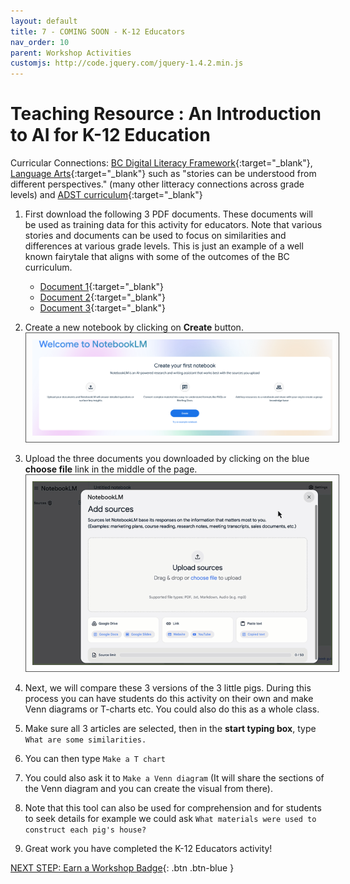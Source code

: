 ```yaml
---
layout: default
title: 7 - COMING SOON - K-12 Educators
nav_order: 10
parent: Workshop Activities
customjs: http://code.jquery.com/jquery-1.4.2.min.js
--- 
```


# Teaching Resource : An Introduction to AI for K-12 Education 

Curricular Connections:
[BC Digital Literacy Framework](https://www2.gov.bc.ca/assets/gov/education/kindergarten-to-grade-12/teach/teaching-tools/digital-literacy-framework.pdf){:target="_blank"}, [Language Arts](https://curriculum.gov.bc.ca/curriculum/english-language-arts/3/core){:target="_blank"} such as "stories can be understood from different perspectives." (many other litteracy connections across grade levels) and [ADST curriculum](https://curriculum.gov.bc.ca/curriculum/adst){:target="_blank"}

1. First download the following 3 PDF documents. These documents will be used as training data for this activity for educators. Note that various stories and documents can be used to focus on similarities and differences at various grade levels. This is just an example of a well known fairytale that aligns with some of the outcomes of the BC curriculum. 
   - [Document 1](images/3-pigs-1.pdf){:target="_blank"}
   - [Document 2](images/3-pigs-2.pdf){:target="_blank"}
   - [Document 3](images/3-pigs-3.pdf){:target="_blank"}

2. Create a new notebook by clicking on **Create** button.
<img src="images/nblm-create.png" style="width:600px;padding:10px;border: 1px solid #555;" alt="NotebookLM Create new button"><br>
3. Upload the three documents you downloaded by clicking on the blue **choose file** link in the middle of the page.
<img src="images/nblm-add-docs.gif" style="width:800px;padding:10px;border: 1px solid #555;" alt="Add documents"><br>
4. Next, we will compare these 3 versions of the 3 little pigs. During this process you can have students do this activity on their own and make Venn diagrams or T-charts etc. You could also do this as a whole class.
5. Make sure all 3 articles are selected, then in the **start typing box**, type ```What are some similarities.```
6. You can then type ```Make a T chart```
7. You could also ask it to  ```Make a Venn diagram``` (It will share the sections of the Venn diagram and you can create the visual from there).
8. Note that this tool can also be used for comprehension and for students to seek details for example we could ask ```What materials were used to construct each pig's house?```
9. Great work you have completed the K-12 Educators activity!

 [NEXT STEP: Earn a Workshop Badge](informal-credentials.html){: .btn .btn-blue }
